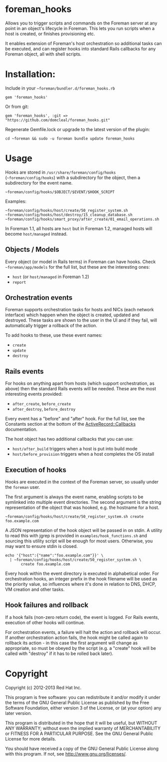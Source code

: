 # foreman_hooks

Allows you to trigger scripts and commands on the Foreman server at any point
in an object's lifecycle in Foreman.  This lets you run scripts when a host
is created, or finishes provisioning etc.

It enables extension of Foreman's host orchestration so additional tasks can
be executed, and can register hooks into standard Rails callbacks for any
Foreman object, all with shell scripts.

# Installation:

Include in your `~foreman/bundler.d/foreman_hooks.rb`

    gem 'foreman_hooks'

Or from git:

    gem 'foreman_hooks', :git => "https://github.com/domcleal/foreman_hooks.git"

Regenerate Gemfile.lock or upgrade to the latest version of the plugin:

    cd ~foreman && sudo -u foreman bundle update foreman_hooks

# Usage

Hooks are stored in `/usr/share/foreman/config/hooks` (`~foreman/config/hooks`)
with a subdirectory for the object, then a subdirectory for the event name.

    ~foreman/config/hooks/$OBJECT/$EVENT/$HOOK_SCRIPT

Examples:

    ~foreman/config/hooks/host/create/50_register_system.sh
    ~foreman/config/hooks/host/destroy/15_cleanup_database.sh
    ~foreman/config/hooks/smart_proxy/after_create/01_email_operations.sh

In Foreman 1.1, all hosts are `host` but in Foreman 1.2, managed hosts will
become `host/managed` instead.

## Objects / Models

Every object (or model in Rails terms) in Foreman can have hooks.  Check
`~foreman/app/models` for the full list, but these are the interesting ones:

* `host` (or `host/managed` in Foreman 1.2)
* `report`

## Orchestration events

Foreman supports orchestration tasks for hosts and NICs (each network
interface) which happen when the object is created, updated and destroyed.
These tasks are shown to the user in the UI and if they fail, will
automatically trigger a rollback of the action.

To add hooks to these, use these event names:

* `create`
* `update`
* `destroy`

## Rails events

For hooks on anything apart from hosts (which support orchestration, as above)
then the standard Rails events will be needed.  These are the most interesting
events provided:

* `after_create`, `before_create`
* `after_destroy`, `before_destroy`

Every event has a "before" and "after" hook.  For the full list, see the
Constants section at the bottom of the
[ActiveRecord::Callbacks](http://api.rubyonrails.org/classes/ActiveRecord/Callbacks.html)
documentation.

The host object has two additional callbacks that you can use:

* `host/after_build` triggers when a host is put into build mode
* `host/before_provision` triggers when a host completes the OS install

## Execution of hooks

Hooks are executed in the context of the Foreman server, so usually under the
`foreman` user.

The first argument is always the event name, enabling scripts to be symlinked
into multiple event directories.  The second argument is the string
representation of the object that was hooked, e.g. the hostname for a host.

    ~foreman/config/hooks/host/create/50_register_system.sh create foo.example.com

A JSON representation of the hook object will be passed in on stdin.  A utility
to read this with jgrep is provided in `examples/hook_functions.sh` and
sourcing this utility script will be enough for most users.  Otherwise, you
may want to ensure stdin is closed.

    echo '{"host":{"name":"foo.example.com"}}' \
      | ~foreman/config/hooks/host/create/50_register_system.sh \
           create foo.example.com

Every hook within the event directory is executed in alphabetical order.  For
orchestration hooks, an integer prefix in the hook filename will be used as
the priority value, so influences where it's done in relation to DNS, DHCP, VM
creation and other tasks.

## Hook failures and rollback

If a hook fails (non-zero return code), the event is logged.  For Rails events,
execution of other hooks will continue.

For orchestration events, a failure will halt the action and rollback will
occur.  If another orchestration action fails, the hook might be called again
to rollback its action - in this case the first argument will change as
appropriate, so must be obeyed by the script (e.g. a "create" hook will be
called with "destroy" if it has to be rolled back later).

# Copyright

Copyright (c) 2012-2013 Red Hat Inc.

This program is free software: you can redistribute it and/or modify
it under the terms of the GNU General Public License as published by
the Free Software Foundation, either version 3 of the License, or
(at your option) any later version.

This program is distributed in the hope that it will be useful,
but WITHOUT ANY WARRANTY; without even the implied warranty of
MERCHANTABILITY or FITNESS FOR A PARTICULAR PURPOSE.  See the
GNU General Public License for more details.

You should have received a copy of the GNU General Public License
along with this program.  If not, see <http://www.gnu.org/licenses/>.
